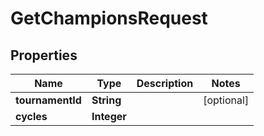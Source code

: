 

# GetChampionsRequest


## Properties

| Name | Type | Description | Notes |
|------------ | ------------- | ------------- | -------------|
|**tournamentId** | **String** |  |  [optional] |
|**cycles** | **Integer** |  |  |



